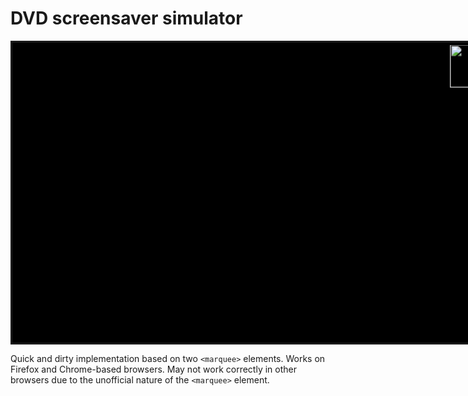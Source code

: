 # DVD screensaver simulator

<marquee
    direction="down"
    width="854"
    height="480"
    behavior="alternate"
    style="border:solid"
    bgcolor="black">
    <marquee behavior="alternate" bgcolor="black">
        <img class="dvd" src="pics/dvd.avif" width="150" height="68">
    </marquee>
</marquee>

Quick and dirty implementation based on two `<marquee>` elements. Works on Firefox and Chrome-based browsers. May not work correctly in other browsers due to the unofficial nature of the `<marquee>` element.